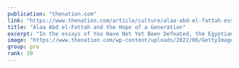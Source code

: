 ```yaml
---
publication: "thenation.com"
link: "https://www.thenation.com/article/culture/alaa-abd-el-fattah-essays/"
title: "Alaa Abd el-Fattah and the Hope of a Generation"
excerpt: "In the essays of You Have Not Yet Been Defeated, the Egyptian activist and blogger reminds us that democracy flourishes and falters at the interstices, the in-between spaces, and the squares where rev"
image: "https://www.thenation.com/wp-content/uploads/2022/06/GettyImages-1147419612.jpg"
group: pro
rank: 10
---
```

